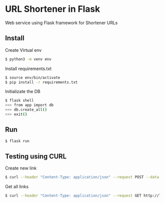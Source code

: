 # URL Shortener in Flask
Web service using Flask framework for Shortener URLs

## Install
Create Virtual env
```bash
$ python3 -m venv env
```
Install requirements.txt
```bash
$ source env/bin/activate
$ pip install -r requirements.txt
```
Initializate the DB
```bash
$ flask shell
>>> from app import db
>>> db.create_all()
>>> exit()
```
## Run
```bash
$ flask run
```
## Testing using CURL
Create new link
```bash 
$ curl --header "Content-Type: application/json" --request POST --data '{"url":"http://github.com/"}' http://localhost:5000/
```
Get all links

```bash
$ curl --header "Content-Type: application/json" --request GET http://localhost:5000/
```
